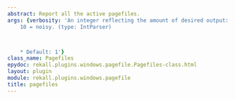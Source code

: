```yaml
---
abstract: Report all the active pagefiles.
args: {verbosity: 'An integer reflecting the amount of desired output: 0 = quiet,
    10 = noisy. (type: IntParser)



    * Default: 1'}
class_name: Pagefiles
epydoc: rekall.plugins.windows.pagefile.Pagefiles-class.html
layout: plugin
module: rekall.plugins.windows.pagefile
title: pagefiles
---
```


